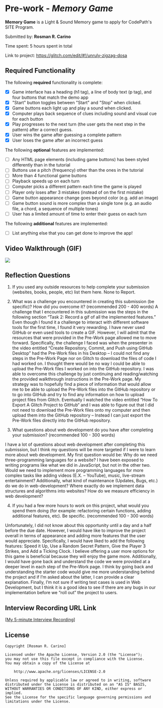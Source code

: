 # Pre-work - *Memory Game*

**Memory Game** is a Light & Sound Memory game to apply for CodePath's SITE Program. 

Submitted by: **Rosman R. Carino**

Time spent: 5 hours spent in total

Link to project: https://glitch.com/edit/#!/unruly-zigzag-dosa

## Required Functionality

The following **required** functionality is complete:

* [X] Game interface has a heading (h1 tag), a line of body text (p tag), and four buttons that match the demo app
* [X] "Start" button toggles between "Start" and "Stop" when clicked. 
* [X] Game buttons each light up and play a sound when clicked. 
* [X] Computer plays back sequence of clues including sound and visual cue for each button
* [X] Play progresses to the next turn (the user gets the next step in the pattern) after a correct guess. 
* [X] User wins the game after guessing a complete pattern
* [X] User loses the game after an incorrect guess

The following **optional** features are implemented:

* [ ] Any HTML page elements (including game buttons) has been styled differently than in the tutorial
* [ ] Buttons use a pitch (frequency) other than the ones in the tutorial
* [ ] More than 4 functional game buttons
* [ ] Playback speeds up on each turn
* [ ] Computer picks a different pattern each time the game is played
* [ ] Player only loses after 3 mistakes (instead of on the first mistake)
* [ ] Game button appearance change goes beyond color (e.g. add an image)
* [ ] Game button sound is more complex than a single tone (e.g. an audio file, a chord, a sequence of multiple tones)
* [ ] User has a limited amount of time to enter their guess on each turn

The following **additional** features are implemented:

- [ ] List anything else that you can get done to improve the app!

## Video Walkthrough (GIF)
![](https://i.imgur.com/fovDwxk.gif)


## Reflection Questions
1. If you used any outside resources to help complete your submission (websites, books, people, etc) list them here. 
None to Report.

2. What was a challenge you encountered in creating this submission (be specific)? How did you overcome it? (recommended 200 - 400 words) 
A challenge that I encountered in this submission was the steps in the following section “Task 2: Record a gif of all the implemented features.” Even though I found it a challenge to interact with different software tools for the first time, I found it very rewarding. I have never used GitHub or even used tools to create a GIF. However, I will admit that the resources that were provided in the Pre-Work page allowed me to move forward. Specifically, the challenge I faced was when the presenter in the video entitled “Create Repository, Commit, and Push using GitHub Desktop” had the Pre-Work files in his Desktop – I could not find any steps in the Pre-Work Page nor on Glitch to download the files of code I had worked on. I thought there would be no way I could be able to upload the Pre-Work files I worked on into the GitHub repository. I was able to overcome this challenge by just continuing and reading/watching the provided walkthrough instructions in the Pre-Work page. My strategy was to hopefully find a piece of information that would allow me to be able to upload the Pre-Work files into the GitHub repository or to go into GitHub and try to find any information on how to upload project files from Glitch. Eventually I watched the video entitled “How To Export A Glitch Project to GitHub“ and I was able to figure out that I did not need to download the Pre-Work files onto my computer and then upload them into the GitHub repository – Instead I can just export the Pre-Work files directly into the GitHub repository. 

3. What questions about web development do you have after completing your submission? (recommended 100 - 300 words) 

I have a lot of questions about web development after completing this submission, but I think my questions will be more targeted if I were to learn more about web development. My first question would be: Why do we need three-programming languages for a website? I have been exposed to writing programs like what we did in JavaScript, but not in the other two. Would we need to implement more programming languages for more complex tasks like adding videos (E.X. – YouTube), music, live-stream entertainment? Additionally, what kind of maintenance (Updates, Bugs, etc.) do we do in web-development? Where exactly do we implement data structures and algorithms into websites? How do we measure efficiency in web development? 

4. If you had a few more hours to work on this project, what would you spend them doing (for example: refactoring certain functions, adding additional features, etc). Be specific. (recommended 100 - 300 words) 

Unfortunately, I did not know about this opportunity until a day and a half before the due date. However, I would have like to improve the project overall in terms of appearance and adding more features that the user would appreciate. Specifically, I would have liked to add the following features: Speed it Up, Use a Random Secret Pattern, Give the Player 3 Strikes, and Add a Ticking Clock. I believe offering a user more options for this game is beneficial because they will enjoy the game more. Additionally, I would have gone back and understand the code we were provided at a deeper level in each step of the Pre-Work page. I think by going back and understanding the starter code would give me more understanding behind the project and if I’m asked about the latter, I can provide a clear explanation. Finally, I’m not sure if writing test cases is used in Web Development, but I think it is a good idea to see if there are any bugs in our implementation before we “roll out” the project to users. 




## Interview Recording URL Link

[[My 5-minute Interview Recording](https://stanford.zoom.us/rec/share/ItHEH-FJyA8ePm_4kG0q9IE7MICjkLM18OpLfmeZMgHaSvVW4tW7X7R-vkyi5B8D.VKA9b-aqWsjplZTv?startTime=1648810919000)]


## License

    Copyright [Rosman R. Carino]

    Licensed under the Apache License, Version 2.0 (the "License");
    you may not use this file except in compliance with the License.
    You may obtain a copy of the License at

        http://www.apache.org/licenses/LICENSE-2.0

    Unless required by applicable law or agreed to in writing, software
    distributed under the License is distributed on an "AS IS" BASIS,
    WITHOUT WARRANTIES OR CONDITIONS OF ANY KIND, either express or implied.
    See the License for the specific language governing permissions and
    limitations under the License.
